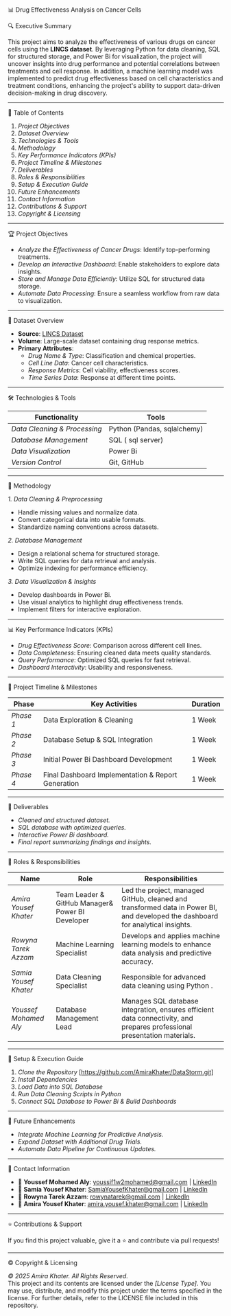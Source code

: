  📊 Drug Effectiveness Analysis on Cancer Cells

🔍 Executive Summary

This project aims to analyze the effectiveness of various drugs on cancer cells using the **LINCS dataset**. By leveraging Python for data cleaning, SQL for structured storage, and  Power Bi for visualization, the project will uncover insights into drug performance and potential correlations between treatments and cell response. In addition, a machine learning model was implemented to predict drug effectiveness based on cell characteristics and treatment conditions, enhancing the project's ability to support data-driven decision-making in drug discovery.

 

----
📖 Table of Contents

1. *Project Objectives*
2. *Dataset Overview*
3. *Technologies & Tools*
4. *Methodology*
5. *Key Performance Indicators (KPIs)*
6. *Project Timeline & Milestones*
7. *Deliverables*
8. *Roles & Responsibilities*
9. *Setup & Execution Guide*
10. *Future Enhancements*
11. *Contact Information*
12. *Contributions & Support*
13. *Copyright & Licensing*

---

🏆 Project Objectives

- *Analyze the Effectiveness of Cancer Drugs*: Identify top-performing treatments.
- *Develop an Interactive Dashboard*: Enable stakeholders to explore data insights.
- *Store and Manage Data Efficiently*: Utilize SQL for structured data storage.
- *Automate Data Processing*: Ensure a seamless workflow from raw data to visualization.

---

📁 Dataset Overview

- **Source**: [LINCS Dataset](https://lincs.hms.harvard.edu/tang-jbiomolscreen-2013/)
- **Volume**: Large-scale dataset containing drug response metrics.
- **Primary Attributes**:
  - *Drug Name & Type*: Classification and chemical properties.
  - *Cell Line Data*: Cancer cell characteristics.
  - *Response Metrics*: Cell viability, effectiveness scores.
  - *Time Series Data*: Response at different time points.

---

🛠 Technologies & Tools

| Functionality                | Tools                   |
|------------------------------|-------------------------|
| *Data Cleaning & Processing* | Python (Pandas, sqlalchemy)  |
| *Database Management*        | SQL (  sql server)            |
| *Data Visualization*         |  Power Bi                 |
| *Version Control*            | Git, GitHub             |

---

🔬 Methodology

*1. Data Cleaning & Preprocessing*

- Handle missing values and normalize data.
- Convert categorical data into usable formats.
- Standardize naming conventions across datasets.

*2. Database Management*

- Design a relational schema for structured storage.
- Write SQL queries for data retrieval and analysis.
- Optimize indexing for performance efficiency.

*3. Data Visualization & Insights*

- Develop dashboards in  Power Bi.
- Use visual analytics to highlight drug effectiveness trends.
- Implement filters for interactive exploration.

---

📊 Key Performance Indicators (KPIs)

- *Drug Effectiveness Score*: Comparison across different cell lines.
- *Data Completeness*: Ensuring cleaned data meets quality standards.
- *Query Performance*: Optimized SQL queries for fast retrieval.
- *Dashboard Interactivity*: Usability and responsiveness.

---

📅 Project Timeline & Milestones

| Phase     | Key Activities                                     | Duration |
|-----------|---------------------------------------------------|----------|
| *Phase 1* | Data Exploration & Cleaning                      | 1 Week   |
| *Phase 2* | Database Setup & SQL Integration                 | 1 Week   |
| *Phase 3* | Initial  Power Bi Dashboard Development            | 1 Week   |
| *Phase 4* | Final Dashboard Implementation & Report Generation | 1 Week   |

---

🚀 Deliverables

- *Cleaned and structured dataset.*
- *SQL database with optimized queries.*
- *Interactive  Power Bi dashboard.*
- *Final report summarizing findings and insights.*

---

👥 Roles & Responsibilities

| Name                      | Role                        | Responsibilities                                                                                       |
|---------------------------|-----------------------------|-------------------------------------------------------------------------------------------------------|
| *Amira Yousef Khater*      | Team Leader & GitHub Manager& Power BI Developer | Led the project, managed GitHub, cleaned and transformed data in Power BI, and developed the dashboard for analytical insights. |
| *Rowyna Tarek Azzam*       |  Machine Learning Specialist |   Develops and applies machine learning models to enhance data analysis and predictive accuracy.  |
| *Samia Yousef Khater*      | Data Cleaning Specialist     |  Responsible for advanced data cleaning using Python . |
| *Youssef Mohamed Aly*      | Database Management Lead    |  Manages SQL database integration, ensures efficient data connectivity, and prepares professional presentation materials. |

---

🚀 Setup & Execution Guide
1.  *Clone the Repository* [https://github.com/AmiraKhater/DataStorm.git]
2. *Install Dependencies*
3. *Load Data into SQL Database*
4. *Run Data Cleaning Scripts in Python*
5. *Connect SQL Database to Power Bi & Build Dashboards*

---

🔮 Future Enhancements

- *Integrate Machine Learning for Predictive Analysis.*
- *Expand Dataset with Additional Drug Trials.*
- *Automate Data Pipeline for Continuous Updates.*

---

📩 Contact Information

- 📧 **Youssef Mohamed Aly**: [youssif1w2mohamed@gmail.com](mailto:youssif1w2mohamed@gmail.com) | [LinkedIn](https://www.linkedin.com/in/youssef-mohamed-aly)
- 📧 **Samia Yousef Khater**: [SamiaYousefKhater@gmail.com](mailto:SamiaYousefKhater@gmail.com) | [LinkedIn](https://www.linkedin.com/in/samia-yousef-khater)
- 📧 **Rowyna Tarek Azzam**: [rowynatarek@gmail.com](mailto:rowynatarek@gmail.com) | [LinkedIn](https://www.linkedin.com/in/rowyna-t-azzam)
- 📧 **Amira Yousef Khater**: [amira.yousef.khater@gmail.com](mailto:amira.yousef.khater@gmail.com) | [LinkedIn](https://www.linkedin.com/in/amira-khater)

---

⭐ Contributions & Support

If you find this project valuable, give it a ⭐ and contribute via pull requests!

---

© Copyright & Licensing

*© 2025 Amira Khater. All Rights Reserved.*  
This project and its contents are licensed under the *[License Type]*. You may use, distribute, and modify this project under the terms specified in the license. For further details, refer to the LICENSE file included in this repository.

